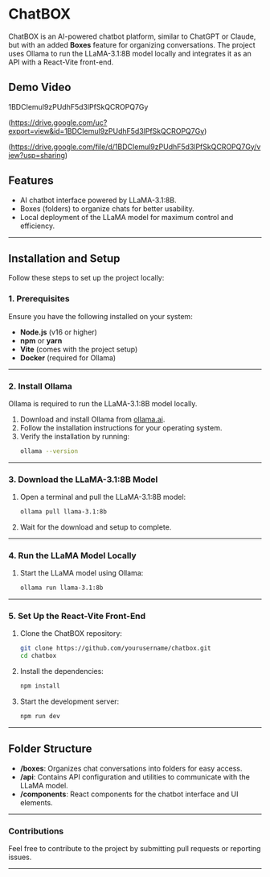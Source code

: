 # ChatBOX

ChatBOX is an AI-powered chatbot platform, similar to ChatGPT or Claude, but with an added **Boxes** feature for organizing conversations. The project uses Ollama to run the LLaMA-3.1:8B model locally and integrates it as an API with a React-Vite front-end.

## Demo Video

1BDCIemul9zPUdhF5d3lPfSkQCROPQ7Gy

(https://drive.google.com/uc?export=view&id=1BDCIemul9zPUdhF5d3lPfSkQCROPQ7Gy)

(https://drive.google.com/file/d/1BDCIemul9zPUdhF5d3lPfSkQCROPQ7Gy/view?usp=sharing)

## Features
- AI chatbot interface powered by LLaMA-3.1:8B.
- Boxes (folders) to organize chats for better usability.
- Local deployment of the LLaMA model for maximum control and efficiency.

---

## Installation and Setup

Follow these steps to set up the project locally:

### 1. Prerequisites
Ensure you have the following installed on your system:
- **Node.js** (v16 or higher)
- **npm** or **yarn**
- **Vite** (comes with the project setup)
- **Docker** (required for Ollama)

---

### 2. Install Ollama
Ollama is required to run the LLaMA-3.1:8B model locally.

1. Download and install Ollama from [ollama.ai](https://ollama.ai/download).
2. Follow the installation instructions for your operating system.
3. Verify the installation by running:
   ```bash
   ollama --version
   ```

---

### 3. Download the LLaMA-3.1:8B Model
1. Open a terminal and pull the LLaMA-3.1:8B model:
   ```bash
   ollama pull llama-3.1:8b
   ```
2. Wait for the download and setup to complete.

---

### 4. Run the LLaMA Model Locally
1. Start the LLaMA model using Ollama:
   ```bash
   ollama run llama-3.1:8b
   ```
---

### 5. Set Up the React-Vite Front-End
1. Clone the ChatBOX repository:
   ```bash
   git clone https://github.com/yourusername/chatbox.git
   cd chatbox
   ```
2. Install the dependencies:
   ```bash
   npm install
   ```
3. Start the development server:
   ```bash
   npm run dev
   ```
---

## Folder Structure
- **/boxes**: Organizes chat conversations into folders for easy access.
- **/api**: Contains API configuration and utilities to communicate with the LLaMA model.
- **/components**: React components for the chatbot interface and UI elements.

---

### Contributions
Feel free to contribute to the project by submitting pull requests or reporting issues.

---
